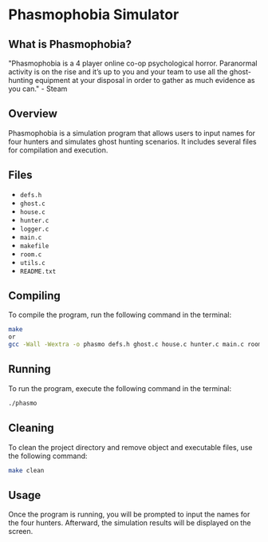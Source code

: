 # Phasmophobia Simulator
## What is Phasmophobia?
"Phasmophobia is a 4 player online co-op psychological horror. Paranormal activity is on the rise and it’s up to you and your team to use all the ghost-hunting equipment at your disposal in order to gather as much evidence as you can." - Steam
## Overview

Phasmophobia is a simulation program that allows users to input names for four hunters and simulates ghost hunting scenarios. It includes several files for compilation and execution.

## Files

- `defs.h`
- `ghost.c`
- `house.c`
- `hunter.c`
- `logger.c`
- `main.c`
- `makefile`
- `room.c`
- `utils.c`
- `README.txt`

## Compiling

To compile the program, run the following command in the terminal:

```bash
make 
or 
gcc -Wall -Wextra -o phasmo defs.h ghost.c house.c hunter.c main.c room.c utils.c logger.c -lpthread
```
## Running
To run the program, execute the following command in the terminal:
```bash
./phasmo
```
## Cleaning
To clean the project directory and remove object and executable files, use the following command:
```bash
make clean
```
## Usage
Once the program is running, you will be prompted to input the names for the four hunters. Afterward, the simulation results will be displayed on the screen.
